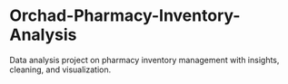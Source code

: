 # Orchad-Pharmacy-Inventory-Analysis
Data analysis project on pharmacy inventory management with insights, cleaning, and visualization.
